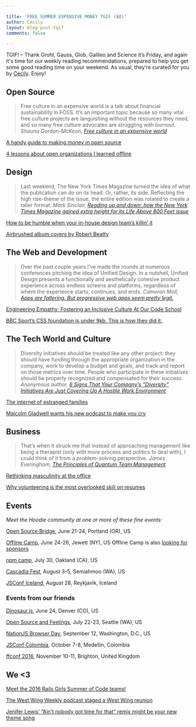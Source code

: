 ```yaml
---

title: 'FREE SUMMER EXPENSIVE MONEY TGIF (88)'
author: Cecily
layout: blog-post-tgif
comments: false

---
```


TGIF! – Thank Grohl, Gauss, Glob, Galileo and Science it’s Friday, and again it's time for our weekly reading recommendations, prepared to help you get some good reading time on your weekend. As usual, they’re curated for you by [Cecily](https://twitter.com/skeskali). Enjoy!

## Open Source
> Free culture in an expensive world is a talk about financial sustainability in FOSS. It’s an important topic because so many vital free culture projects are languishing without the resources they need, and so many free culture advocates are struggling with burnout. <cite>Shauna Gordon-McKeon, [Free culture in an expensive world](https://opensource.com/life/16/6/open-source-bridge-interview-shauna-gordon-mckeon)</cite>

[A handy guide to making money in open source](https://github.com/nayafia/lemonade-stand)

[4 lessons about open organizations I learned offline](https://opensource.com/open-organization/16/6/4-lessons-about-open-organizations-i-learned-offline)

## Design
> Last weekend, The New York Times Magazine turned the idea of what the publication can do on its head. Or, rather, its side. Reflecting the high rise-theme of the issue, the entire edition was rotated to create a taller format. <cite>Mark Sinclair, [Reading up and down: how the New York Times Magazine gained extra height for its Life Above 800 Feet issue](http://www.creativereview.co.uk/cr-blog/2016/june/reading-up-and-down-how-the-nyt-magazine-gained-extra-height-for-its-life-above-800-feet-issue/)</cite>

[How to be humble when your in-house design team’s killin’ it](http://www.howdesign.com/design-business/design-news/how-to-stay-humble-when-your-in-house-design-team-is-killin-it/)

[Airbrushed album covers by Robert Beatty](http://trendland.com/airbrushed-album-covers-by-robert-beatty/)

## The Web and Development

> Over the past couple years I’ve made the rounds at numerous conferences pitching the idea of Unified Design. In a nutshell, Unified Design presents a functionally and aesthetically cohesive product experience across endless screens and platforms, regardless of where the experience starts, continues, and ends. <cite>Cameron Moll, [Apps are faltering. But progressive web apps seem pretty legit.](https://medium.com/@cameronmoll/apps-are-dying-2f27baef21dd#.n7kpr7jk4)</cite>

[Engineering Empathy: Fostering an Inclusive Culture At Our Code School](http://www.alterconf.com/talks/engineering-empathy-fostering-inclusive-culture-our-code-school)

[BBC Sport’s CSS foundation is under 9kb. This is how they did it.](https://medium.com/@shaunbent/css-at-bbc-sport-part-1-bab546184e66#.kup416xbt)

## The Tech World and Culture

> Diversity initiatives should be treated like any other project: they should have funding through the appropriate organization in the company, work to develop a budget and goals, and track and report on those metrics over time. People who participate in these initiatives should be properly recognized and compensated for their success. <cite>Anonymous author, [6 Signs That Your Company’s “Diversity” Initiatives Are Just Covering Up A Hostile Work Environment](https://modelviewculture.com/pieces/6-signs-that-your-companys-diversity-initiatives-are-just-covering-up-a-hostile-work-environment)</cite>

[The internet of estranged families](http://motherboard.vice.com/read/reddit-raisedbynarcissists)

[Malcolm Gladwell wants his new podcast to make you cry](http://www.recode.net/2016/6/16/11934370/malcolm-gladwell-podcast-revisionist-history-mass-shootings)

## Business

> That’s when it struck me that instead of approaching management like being a therapist (only with more process and politics to deal with), I could think of it from a problem-solving perspective. <cite>James Everingham, [The Principles of Quantum Team Management](http://firstround.com/review/the-principles-of-quantum-team-management/)</cite>

[Rethinking masculinity at the office](https://hbr.org/2016/06/rethinking-what-masculinity-means-at-the-office)

[Why volunteering is the most overlooked skill on resumes](http://www.fastcompany.com/3060902/why-volunteering-is-the-single-most-overlooked-skill-on-resumes)

## Events

_Meet the Hoodie community at one or more of these fine events:_

[Open Source Bridge](http://opensourcebridge.org/), June 21-24, Portland (OR), US

[Offline Camp](http://offlinefirst.org/camp/), June 24-26, Jewett (NY), US
Offline Camp is also [looking for sponsors](http://offlinefirst.org/camp/)

[npm camp](http://npm.camp/), July 30, Oakland (CA), US

[Cascadia Fest](http://2016.cascadiafest.org/), August 3-5, Semiahmoo (WA), US

[JSConf Iceland](https://2016.jsconf.is/), August 28, Reykjavik, Iceland

### Events from our friends

[Dinosaur.js](http://dinosaurjs.org/), June 24, Denver (CO), US

[Open Source and Feelings](http://www.osfeels.com/), July 22-23, Seattle (WA), US

[NationJS Browser Day](http://lanyrd.com/2016/nationjs-browser-day/), September 12, Washington, D.C., US

[JSConf Colombia](http://jsconf.co/), October 7-8, Medellín, Colombia

[ffconf 2016](https://2016.ffconf.org/), November 10-11, Brighton, United Kingdom

## We <3

[Meet the 2016 Rails Girls Summer of Code teams!](http://railsgirlssummerofcode.org/blog/2016-06-15-meet-our-teams)

[The West Wing Weekly podcast staged a West Wing reunion](http://thewestwingweekly.com/episodes/001)

[Jenifer Lewis’ “Ain’t nobody got time for that” remix might be your new theme song](http://blavity.com/jenifer-lewis-aint-nobody-got-time-for-that-remix-will-be-your-new-theme-song/)
